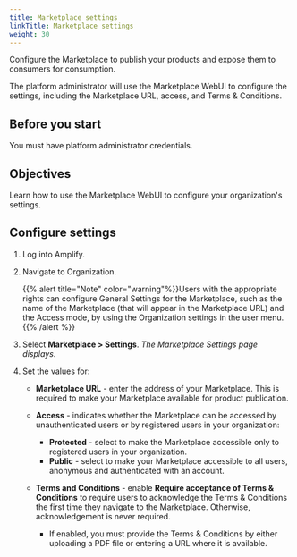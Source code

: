 ```yaml
---
title: Marketplace settings
linkTitle: Marketplace settings
weight: 30
---
```


Configure the Marketplace to publish your products and expose them to consumers for consumption.

The platform administrator will use the Marketplace WebUI to configure the settings, including the Marketplace URL, access, and Terms & Conditions.

## Before you start

You must have platform administrator credentials.

## Objectives

Learn how to use the Marketplace WebUI to configure your organization's settings.

## Configure settings

1. Log into Amplify.
2. Navigate to Organization.

    {{% alert title="Note" color="warning"%}}Users with the appropriate rights can configure General Settings for the Marketplace, such as the name of the Marketplace (that will appear in the Marketplace URL) and the Access mode, by using the Organization settings in the user menu.{{% /alert %}}

3. Select **Marketplace > Settings**. *The Marketplace Settings page displays*.
4. Set the values for: 

    * **Marketplace URL** - enter the address of your Marketplace. This is required to make your Marketplace available for product publication. 
    * **Access** - indicates whether the Marketplace can be accessed by unauthenticated users or by registered users in your organization:

        * **Protected** - select to make the Marketplace accessible only to registered users in your organization.
        * **Public** - select to make your Marketplace accessible to all users, anonymous and authenticated with an account.

    * **Terms and Conditions** - enable **Require acceptance of Terms & Conditions** to require users to acknowledge the Terms & Conditions the first time they navigate to the Marketplace. Otherwise, acknowledgement is never required.

        * If enabled, you must provide the Terms & Conditions by either uploading a PDF file or entering a URL where it is available.
